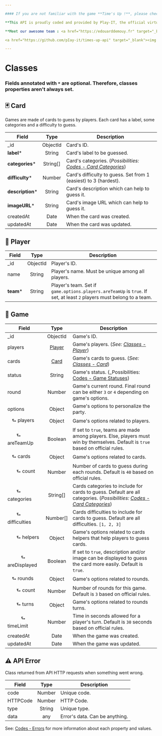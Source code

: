 ```yaml
---

#### If you are not familiar with the game **Time's Up !**, please check out <a href="https://en.wikipedia.org/wiki/Time%27s_Up!_(game)" target="_blank">the Wikipedia page for general rules</a>.

**This API is proudly coded and provided by Play-IT, the official virtual game master dedicated to board players 🎲. The project is open source on <a href="https://github.com/pIay-it/times-up-api" target="_blank">GitHub</a>.**

**Meet our awesome team : <a href="https://edouarddemouy.fr" target="_blank">Édouard DEMOUY</a> and <a href="https://antoinezanardi.fr" target="_blank">Antoine ZANARDI</a>.**

<a href="https://github.com/pIay-it/times-up-api" target="_blank"><img src="https://img.shields.io/github/stars/pIay-it/times-up-api.svg?style=social&label=Feel%20free%20to%20leave%20a%20star" alt="GitHub stars"/></a>

---
```


# Classes

### Fields annotated with `*` are optional. Therefore, classes properties aren't always set.

## <a id="card-class"></a>🃏️ Card

Games are made of cards to guess by players. Each card has a label, some categories and a difficulty to guess.

| Field                | Type     | Description                                                                             |
|----------------------|:--------:|-----------------------------------------------------------------------------------------|
| _id                  | ObjectId | Card's ID.                                                                              |
| **label***           | String   | Card's label to be guessed.                                                             |
| **categories***      | String[] | Card's categories. (_Possibilities: [Codes - Card Categories](#card-categories)_)       |
| **difficulty***      | Number   | Card's difficulty to guess. Set from 1 (easiest) to 3 (hardest).                        |
| **description***     | String   | Card's description which can help to guess it.                                          |
| **imageURL***        | String   | Card's image URL which can help to guess it.                                            |
| createdAt            | Date     | When the card was created.                                                              |
| updatedAt            | Date     | When the card was updated.                                                              |

## <a id="player-class"></a>👤 Player

| Field                | Type               | Description                                                                                                                           |
|----------------------|:------------------:|---------------------------------------------------------------------------------------------------------------------------------------|
| _id                  | ObjectId           | Player's ID.                                                                                                                          |
| name                 | String             | Player's name. Must be unique among all players.                                                                                      |
| **team***            | String             | Player's team. Set if `game.options.players.areTeamUp` is `true`. If set, at least `2` players must belong to a team.                 |

## <a id="game-class"></a>🎲 Game

| Field                                              | Type                       | Description                                                                                                                                          |
|----------------------------------------------------|:--------------------------:|------------------------------------------------------------------------------------------------------------------------------------------------------|
| _id                                                | ObjectId                   | Game's ID.                                                                                                                                           |
| players                                            | [Player](#player-class)    | Game's players. (_See: [Classes - Player](#player-class)_)                                                                                           |
| cards                                              | [Card](#card-class)        | Game's cards to guess. (_See: [Classes - Card](#card-class)_)                                                                                        |
| status                                             | String                     | Game's status. (_Possibilities: [Codes - Game Statuses](#game-statuses))                                                                             |
| round                                              | Number                     | Game's current round. Final round can be either `3` or `4` depending on game's options.                                                              |
| options                                            | Object                     | Game's options to personalize the party.                                                                                                             |
| <i style="margin-left: 15px"></i>⮑ players        | Object                     | Game's options related to players.                                                                                                                   |
| <i style="margin-left: 30px"></i>⮑ areTeamUp      | Boolean                    | If set to `true`, teams are made among players. Else, players must win by themselves. Default is `true` based on official rules.                     |
| <i style="margin-left: 15px"></i>⮑ cards          | Object                     | Game's options related to cards.                                                                                                                     |
| <i style="margin-left: 30px"></i>⮑ count          | Number                     | Number of cards to guess during each rounds. Default is `40` based on official rules.                                                                |
| <i style="margin-left: 30px"></i>⮑ categories     | String[]                   | Cards categories to include for cards to guess. Default are all categories. (_Possibilities: [Codes - Card Categories](#card-categories)_)           |
| <i style="margin-left: 30px"></i>⮑ difficulties   | Number[]                   | Cards difficulties to include for cards to guess. Default are all difficulties. `[1, 2, 3]`                                                          |
| <i style="margin-left: 30px"></i>⮑ helpers        | Object                     | Game's options related to cards helpers that help players to guess cards.                                                                            |
| <i style="margin-left: 45px"></i>⮑ areDisplayed   | Boolean                    | If set to `true`, description and/or image can be displayed to guess the card more easily. Default is `true`.                                        |
| <i style="margin-left: 15px"></i>⮑ rounds         | Object                     | Game's options related to rounds.                                                                                                                    |
| <i style="margin-left: 30px"></i>⮑ count          | Number                     | Number of rounds for this game. Default is `3` based on official rules.                                                                              |
| <i style="margin-left: 30px"></i>⮑ turns          | Object                     | Game's options related to rounds turns.                                                                                                              |
| <i style="margin-left: 45px"></i>⮑ timeLimit      | Number                     | Time in seconds allowed for a player's turn. Default is `30` seconds based on official rules.                                                        |
| createdAt                                          | Date                       | When the game was created.                                                                                                                           |
| updatedAt                                          | Date                       | When the game was updated.                                                                                                                           |

## <a id="error-class"></a>⚠️ API Error

Class returned from API HTTP requests when something went wrong.

| Field                | Type     | Description                                                         |
|----------------------|:--------:|---------------------------------------------------------------------|
| code                 | Number   | Unique code.                                                        |
| HTTPCode             | Number   | HTTP Code.                                                          |
| type                 | String   | Unique type.                                                        |
| data                 | any      | Error's data. Can be anything.                                      |

See: [Codes - Errors](#errors) for more information about each property and values.
